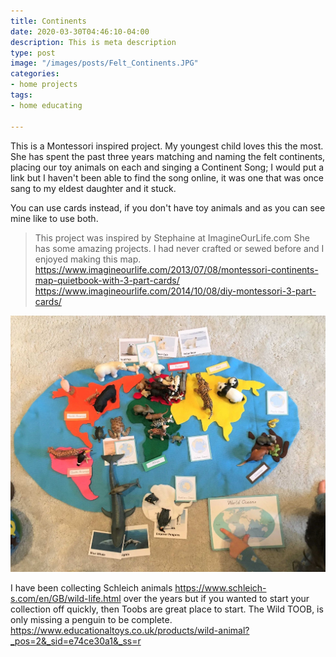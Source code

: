 ```yaml
---
title: Continents
date: 2020-03-30T04:46:10-04:00
description: This is meta description
type: post
image: "/images/posts/Felt_Continents.JPG"
categories:
- home projects
tags:
- home educating

---
```

This is a Montessori inspired project. My youngest child loves this the most. She has spent the
past three years matching and naming the felt continents, placing our toy animals on each and 
singing a Continent Song; I would put a link but I haven't been able to find the song online, it 
was one that was once sang to my eldest daughter and it stuck.

You can use cards instead, if you don't have toy animals and as you can see mine like to use both.


> This project was inspired by Stephaine at ImagineOurLife.com
She has some amazing projects. I had never crafted or sewed before and I enjoyed making this map.
https://www.imagineourlife.com/2013/07/08/montessori-continents-map-quietbook-with-3-part-cards/
https://www.imagineourlife.com/2014/10/08/diy-montessori-3-part-cards/


![](../images/posts/Animals_on_felt_continents.JPG)

I have been collecting Schleich animals https://www.schleich-s.com/en/GB/wild-life.html over the years
but if you wanted to start your collection off quickly, then Toobs are great place to start. The Wild 
TOOB, is only missing a penguin to be complete.
https://www.educationaltoys.co.uk/products/wild-animal?_pos=2&_sid=e74ce30a1&_ss=r
